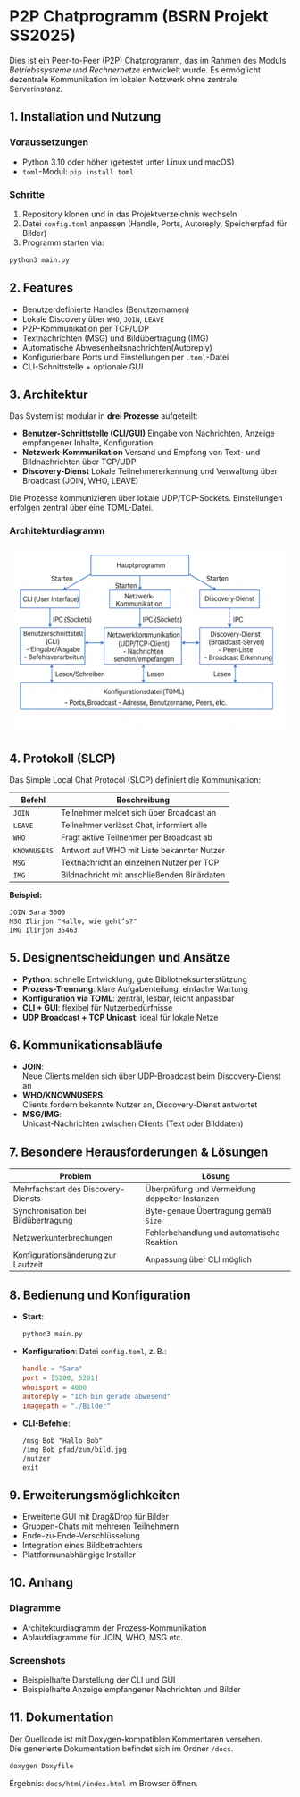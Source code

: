 # P2P Chatprogramm (BSRN Projekt SS2025)

Dies ist ein Peer-to-Peer (P2P) Chatprogramm, das im Rahmen des Moduls *Betriebssysteme und Rechnernetze* entwickelt wurde. Es ermöglicht dezentrale Kommunikation im lokalen Netzwerk ohne zentrale Serverinstanz.

## 1. Installation und Nutzung

### Voraussetzungen

- Python 3.10 oder höher (getestet unter Linux und macOS)
- `toml`-Modul: `pip install toml`

### Schritte

1. Repository klonen und in das Projektverzeichnis wechseln
2. Datei `config.toml` anpassen (Handle, Ports, Autoreply, Speicherpfad für Bilder)
3. Programm starten via:

```bash
python3 main.py
```

## 2. Features

- Benutzerdefinierte Handles (Benutzernamen)
- Lokale Discovery über `WHO`, `JOIN`, `LEAVE`
- P2P-Kommunikation per TCP/UDP
- Textnachrichten (MSG) und Bildübertragung (IMG)
- Automatische Abwesenheitsnachrichten(Autoreply) 
- Konfigurierbare Ports und Einstellungen per `.toml`-Datei
- CLI-Schnittstelle + optionale GUI


## 3. Architektur

Das System ist modular in **drei Prozesse** aufgeteilt:

- **Benutzer-Schnittstelle (CLI/GUI)** 
  Eingabe von Nachrichten, Anzeige empfangener Inhalte, Konfiguration
- **Netzwerk-Kommunikation** 
  Versand und Empfang von Text- und Bildnachrichten über TCP/UDP
- **Discovery-Dienst** 
  Lokale Teilnehmererkennung und Verwaltung über Broadcast (JOIN, WHO, LEAVE)

Die Prozesse kommunizieren über lokale UDP/TCP-Sockets. Einstellungen erfolgen zentral über eine TOML-Datei.

### Architekturdiagramm

![Architektur](docs/Architektur.png)

## 4. Protokoll (SLCP)

Das Simple Local Chat Protocol (SLCP) definiert die Kommunikation:

| Befehl      | Beschreibung                                    |
|-------------|-------------------------------------------------|
| `JOIN`      | Teilnehmer meldet sich über Broadcast an        |
| `LEAVE`     | Teilnehmer verlässt Chat, informiert alle       |
| `WHO`       | Fragt aktive Teilnehmer per Broadcast ab        |
| `KNOWNUSERS`| Antwort auf WHO mit Liste bekannter Nutzer      |
| `MSG`       | Textnachricht an einzelnen Nutzer per TCP       |
| `IMG`       | Bildnachricht mit anschließenden Binärdaten     |

**Beispiel:**  
```
JOIN Sara 5000
MSG Ilirjon "Hallo, wie geht’s?"
IMG Ilirjon 35463
```


## 5. Designentscheidungen und Ansätze

- **Python**: schnelle Entwicklung, gute Bibliotheksunterstützung
- **Prozess-Trennung**: klare Aufgabenteilung, einfache Wartung
- **Konfiguration via TOML**: zentral, lesbar, leicht anpassbar
- **CLI + GUI**: flexibel für Nutzerbedürfnisse
- **UDP Broadcast + TCP Unicast**: ideal für lokale Netze


## 6. Kommunikationsabläufe

- **JOIN**:  
  Neue Clients melden sich über UDP-Broadcast beim Discovery-Dienst an  
- **WHO/KNOWNUSERS**:  
  Clients fordern bekannte Nutzer an, Discovery-Dienst antwortet  
- **MSG/IMG**:  
  Unicast-Nachrichten zwischen Clients (Text oder Bilddaten)


## 7. Besondere Herausforderungen & Lösungen

| Problem                             | Lösung                                         |
|-------------------------------------|------------------------------------------------|
| Mehrfachstart des Discovery-Diensts | Überprüfung und Vermeidung doppelter Instanzen |
| Synchronisation bei Bildübertragung | Byte-genaue Übertragung gemäß `Size`           |
| Netzwerkunterbrechungen             | Fehlerbehandlung und automatische Reaktion     |
| Konfigurationsänderung zur Laufzeit | Anpassung über CLI möglich                     |


## 8. Bedienung und Konfiguration

- **Start**:
  ```bash
  python3 main.py
  ```
- **Konfiguration**: Datei `config.toml`, z. B.:
  ```toml
  handle = "Sara"
  port = [5200, 5201]
  whoisport = 4000
  autoreply = "Ich bin gerade abwesend"
  imagepath = "./Bilder"
  ```

- **CLI-Befehle**:
  ```
  /msg Bob "Hallo Bob"
  /img Bob pfad/zum/bild.jpg
  /nutzer
  exit
  ```


## 9. Erweiterungsmöglichkeiten

- Erweiterte GUI mit Drag&Drop für Bilder
- Gruppen-Chats mit mehreren Teilnehmern
- Ende-zu-Ende-Verschlüsselung
- Integration eines Bildbetrachters
- Plattformunabhängige Installer

## 10. Anhang

### Diagramme

- Architekturdiagramm der Prozess-Kommunikation  
- Ablaufdiagramme für JOIN, WHO, MSG etc.

### Screenshots

- Beispielhafte Darstellung der CLI und GUI  
- Beispielhafte Anzeige empfangener Nachrichten und Bilder


## 11. Dokumentation

Der Quellcode ist mit Doxygen-kompatiblen Kommentaren versehen.  
Die generierte Dokumentation befindet sich im Ordner `/docs`.

```bash
doxygen Doxyfile
```

Ergebnis: `docs/html/index.html` im Browser öffnen.
